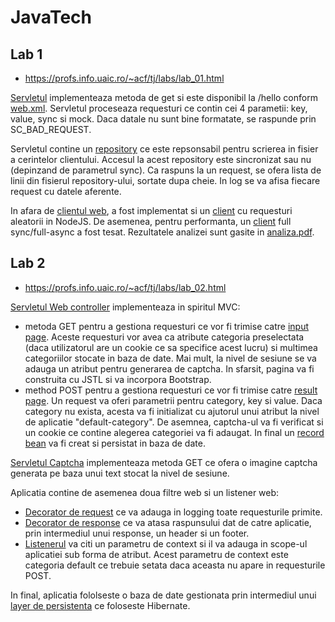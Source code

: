 # JavaTech

## Lab 1

* https://profs.info.uaic.ro/~acf/tj/labs/lab_01.html

[Servletul](https://github.com/llalexandru00/JavaTech/blob/main/lab1/src/main/java/ro/uaic/info/jt/MainServlet.java) implementeaza metoda de get si este disponibil la /hello conform [web.xml](https://github.com/llalexandru00/JavaTech/blob/main/lab1/src/main/webapp/WEB-INF/web.xml). Servletul proceseaza requesturi ce contin cei 4 parametii: key, value, sync si mock. Daca datale nu sunt bine formatate, se raspunde prin SC_BAD_REQUEST.

Servletul contine un [repository](https://github.com/llalexandru00/JavaTech/blob/main/lab1/src/main/java/ro/uaic/info/jt/Repository.java) ce este repsonsabil pentru scrierea in fisier a cerintelor clientului. Accesul la acest repository este sincronizat sau nu (depinzand de parametrul sync). Ca raspuns la un request, se ofera lista de linii din fisierul repository-ului, sortate dupa cheie. In log se va afisa fiecare request cu datele aferente.

In afara de [clientul web](https://github.com/llalexandru00/JavaTech/blob/main/lab1/src/main/webapp/index.jsp), a fost implementat si un [client](https://github.com/llalexandru00/JavaTech/blob/main/lab1/async.js) cu requesturi aleatorii in NodeJS. De asemenea, pentru performanta, un [client](https://github.com/llalexandru00/JavaTech/blob/main/lab1/async2.js) full sync/full-async a fost tesat. Rezultatele analizei sunt gasite in [analiza.pdf](https://github.com/llalexandru00/JavaTech/blob/main/lab1/analiza.pdf).


## Lab 2

* https://profs.info.uaic.ro/~acf/tj/labs/lab_02.html

[Servletul Web controller](https://github.com/llalexandru00/JavaTech/blob/main/lab2/src/main/java/ro/uaic/info/mt2/WebController.java) implementeaza in spiritul MVC:
* metoda GET pentru a gestiona requesturi ce vor fi trimise catre [input page](https://github.com/llalexandru00/JavaTech/blob/main/lab2/src/main/webapp/input.jsp). Aceste requesturi vor avea ca atribute categoria preselectata (daca utilizatorul are un cookie ce sa specifice acest lucru) si multimea categoriilor stocate in baza de date. Mai mult, la nivel de sesiune se va adauga un atribut pentru generarea de captcha. In sfarsit, pagina va fi construita cu JSTL si va incorpora Bootstrap. 
* method POST pentru a gestiona requesturi ce vor fi trimise catre [result page](https://github.com/llalexandru00/JavaTech/blob/main/lab2/src/main/webapp/result.jsp). Un request va oferi parametrii pentru category, key si value. Daca category nu exista, acesta va fi initializat cu ajutorul unui atribut la nivel de aplicatie "default-category". De asemnea, captcha-ul va fi verificat si un cookie ce contine alegerea categoriei va fi adaugat. In final un [record bean](https://github.com/llalexandru00/JavaTech/blob/main/lab2/src/main/java/ro/uaic/info/mt2/beans/Record.java) va fi creat si persistat in baza de date.

[Servletul Captcha](https://github.com/llalexandru00/JavaTech/blob/main/lab2/src/main/java/ro/uaic/info/mt2/CaptchaHelper.java) implementeaza metoda GET ce ofera o imagine captcha generata pe baza unui text stocat la nivel de sesiune.

Aplicatia contine de asemenea doua filtre web si un listener web:
* [Decorator de request](https://github.com/llalexandru00/JavaTech/blob/main/lab2/src/main/java/ro/uaic/info/mt2/decorators/RequestDecorator.java) ce va adauga in logging toate requesturile primite.
* [Decorator de response](https://github.com/llalexandru00/JavaTech/blob/main/lab2/src/main/java/ro/uaic/info/mt2/decorators/ResponseDecorator.java) ce va atasa raspunsului dat de catre aplicatie, prin intermediul unui response, un header si un footer.
* [Listenerul](https://github.com/llalexandru00/JavaTech/blob/main/lab2/src/main/java/ro/uaic/info/mt2/listeners/CoreWebListener.java) va citi un parametru de context si il va adauga in scope-ul aplicatiei sub forma de atribut. Acest parametru de context este categoria default ce trebuie setata daca aceasta nu apare in requesturile POST.

In final, aplicatia fololseste o baza de date gestionata prin intermediul unui [layer de persistenta](https://github.com/llalexandru00/JavaTech/blob/main/lab2/src/main/java/ro/uaic/info/mt2/Persistence.java) ce foloseste Hibernate.
